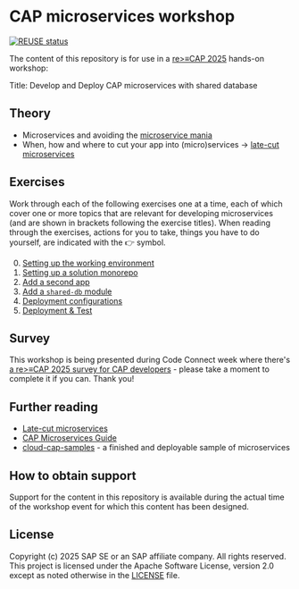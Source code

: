 # CAP microservices workshop

[![REUSE status](https://api.reuse.software/badge/github.com/SAP-samples/cap-microservices-workshop)](https://api.reuse.software/info/github.com/SAP-samples/cap-microservices-workshop)

The content of this repository is for use in a [re>≡CAP 2025](https://recap-conf.dev/) hands-on workshop:

Title: Develop and Deploy CAP microservices with shared database

## Theory

* Microservices and avoiding the [microservice mania](https://cap.cloud.sap/docs/about/bad-practices#microservices-mania)
* When, how and where to cut your app into (micro)services -> [late-cut microservices](https://cap.cloud.sap/docs/guides/deployment/microservices#late-cut-microservices)

## Exercises

Work through each of the following exercises one at a time, each of which cover one or more topics that are relevant for developing microservices (and are shown in brackets following the exercise titles). When reading through the exercises, actions for you to take, things you have to do yourself, are indicated with the 👉 symbol.

0. [Setting up the working environment](exercises/00-setup/)
1. [Setting up a solution monorepo](exercises/01-initialize-project/)
2. [Add a second app](exercises/02-add-second-service/)
3. [Add a `shared-db` module](exercises/03-shared-db/)
4. [Deployment configurations](exercises/04-deployment-configuration/)
5. [Deployment & Test](exercises/05-deploy/)

## Survey

This workshop is being presented during Code Connect week where there's [a re>≡CAP 2025 survey for CAP developers](https://url.sap/6rouc7) - please take a moment to complete it if you can. Thank you! 


## Further reading

- [Late-cut microservices](https://cap.cloud.sap/docs/guides/deployment/microservices#late-cut-microservices)
- [CAP Microservices Guide](https://cap.cloud.sap/docs/guides/deployment/microservices)
- [cloud-cap-samples](https://github.com/SAP-samples/cloud-cap-samples) - a finished and deployable sample of microservices

## How to obtain support

Support for the content in this repository is available during the actual time of the workshop event for which this content has been designed.


## License
Copyright (c) 2025 SAP SE or an SAP affiliate company. All rights reserved. This project is licensed under the Apache Software License, version 2.0 except as noted otherwise in the [LICENSE](LICENSE) file.

